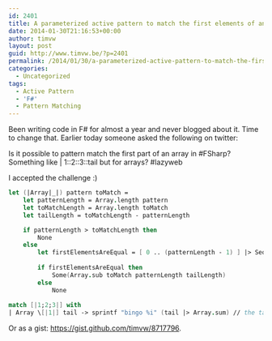 ```yaml
---
id: 2401
title: A parameterized active pattern to match the first elements of an array
date: 2014-01-30T21:16:53+00:00
author: timvw
layout: post
guid: http://www.timvw.be/?p=2401
permalink: /2014/01/30/a-parameterized-active-pattern-to-match-the-first-elements-of-an-array/
categories:
  - Uncategorized
tags:
  - Active Pattern
  - 'F#'
  - Pattern Matching
---
```

Been writing code in F# for almost a year and never blogged about it. Time to change that. Earlier today someone asked the following on twitter:

<quote>Is it possible to pattern match the first part of an array in #FSharp? Something like | 1::2::3::tail but for arrays? #lazyweb</quote>

I accepted the challenge :)

```fsharp
let (|Array|_|) pattern toMatch =      
	let patternLength = Array.length pattern
	let toMatchLength = Array.length toMatch
	let tailLength = toMatchLength - patternLength

	if patternLength > toMatchLength then
		None
	else
		let firstElementsAreEqual = [ 0 .. (patternLength - 1) ] |> Seq.forall (fun i -> pattern.[i] = toMatch.[i])
          
		if firstElementsAreEqual then
			Some(Array.sub toMatch patternLength tailLength)
		else 
			None
		
match [|1;2;3|] with
| Array \[|1|] tail -> sprintf "bingo %i" (tail |> Array.sum) // the tail is [|2;3|\]
```

Or as a gist: <https://gist.github.com/timvw/8717796>.